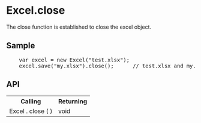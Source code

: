 <H1>Excel.close</H1>

The close function is established to close the excel object.

<h2>Sample</h2>
<pre>
	var excel = new Excel("test.xlsx");
	excel.save("my.xlsx").close();		// test.xlsx and my.xlsx will be kept both.
</pre>

<h2>API</h2>

<table>
<tr><th>Calling</th><th>Returning</th></tr>
<tr><td>Excel . close ( )</td><td>void</td></tr>
</table>



